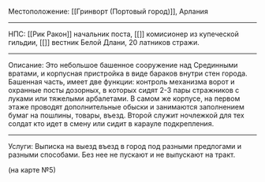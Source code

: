Местоположение: [[Гринворт (Портовый город)]], Арлания 
_______
НПС: [[Рик Ракон]] начальник поста, [[]] комисионер из купеческой гильдии, [[]] вестник Белой Длани, 20 латников стражи.
_______
Описание: Это небольшое башенное сооружение над Срединными вратами, и корпусная пристройка в виде бараков внутри стен города. Башенная часть, имеет две функции: контроль механизма ворот и охранные посты дозорных, в которых сидят 2-3 пары стражников с луками или тяжелыми арбалетами. В самом же корпусе, на первом этаже проводят дополнительные обыски и занимаются заполнением бумаг на пошлины, товары, въезд. Второй служит ночлежкой для тех солдат кто идет в смену или сидит в карауле подкрепления.
_______
Услуги: Выписка на выезд въезд в город под разными предлогами и разными способами. Без нее не пускают и не выпускают на тракт.

(на карте №5)